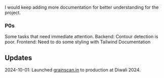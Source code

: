 I would keep adding more documentation for better understanding for the project.

### P0s
Some tasks that need immediate attention.
Backend: Contour detection is poor.
Frontend: Need to do some styling with Tailwind
Documentation

## Updates
2024-10-01: Launched [grainscan.in](https://grainscan.in) to production at Diwali 2024.